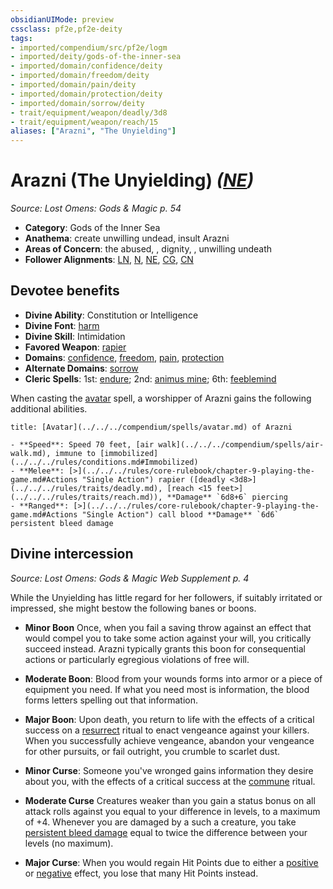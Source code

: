 ```yaml
---
obsidianUIMode: preview
cssclass: pf2e,pf2e-deity
tags:
- imported/compendium/src/pf2e/logm
- imported/deity/gods-of-the-inner-sea
- imported/domain/confidence/deity
- imported/domain/freedom/deity
- imported/domain/pain/deity
- imported/domain/protection/deity
- imported/domain/sorrow/deity
- trait/equipment/weapon/deadly/3d8
- trait/equipment/weapon/reach/15
aliases: ["Arazni", "The Unyielding"]
---
```

# Arazni (The Unyielding) *([NE](neutral-evil-b1.md))*  
*Source: Lost Omens: Gods & Magic p. 54*  

- **Category**: Gods of the Inner Sea
- **Anathema**: create unwilling undead, insult Arazni
- **Areas of Concern**: the abused, , dignity, , unwilling undeath
- **Follower Alignments**: [LN](lawful-neutral-b1.md), [N](neutral-b1.md), [NE](neutral-evil-b1.md), [CG](chaotic-good-b1.md), [CN](chaotic-neutral-b1.md)

## Devotee benefits

- **Divine Ability**: Constitution or Intelligence
- **Divine Font**: [harm](../../spells/harm.md)
- **Divine Skill**: Intimidation
- **Favored Weapon**: [rapier](../../equipment/items/rapier.md)
- **Domains**: [confidence](../domains.md#Confidence), [freedom](../domains.md#Freedom), [pain](../domains.md#Pain), [protection](../domains.md#Protection)
- **Alternate Domains**: [sorrow](../domains.md#Sorrow)
- **Cleric Spells**: 1st: [endure](../../spells/endure-logm.md); 2nd: [animus mine](../../spells/animus-mine-logm.md); 6th: [feeblemind](../../spells/feeblemind.md)

When casting the [avatar](../../spells/avatar.md) spell, a worshipper of Arazni gains the following additional abilities.

```ad-embed-avatar
title: [Avatar](../../../compendium/spells/avatar.md) of Arazni

- **Speed**: Speed 70 feet, [air walk](../../../compendium/spells/air-walk.md), immune to [immobilized](../../../rules/conditions.md#Immobilized)
- **Melee**: [>](../../../rules/core-rulebook/chapter-9-playing-the-game.md#Actions "Single Action") rapier ([deadly <3d8>](../../../rules/traits/deadly.md), [reach <15 feet>](../../../rules/traits/reach.md)), **Damage** `6d8+6` piercing
- **Ranged**: [>](../../../rules/core-rulebook/chapter-9-playing-the-game.md#Actions "Single Action") call blood **Damage** `6d6` persistent bleed damage
```

## Divine intercession
*Source: Lost Omens: Gods & Magic Web Supplement p. 4*

While the Unyielding has little regard for her followers, if suitably irritated or impressed, she might bestow the following banes or boons.

- **Minor Boon** Once, when you fail a saving throw against an effect that would compel you to take some action against your will, you critically succeed instead. Arazni typically grants this boon for consequential actions or particularly egregious violations of free will.
- **Moderate Boon**: Blood from your wounds forms into armor or a piece of equipment you need. If what you need most is information, the blood forms letters spelling out that information.
- **Major Boon**: Upon death, you return to life with the effects of a critical success on a [resurrect](../../spells/rituals/resurrect.md) ritual to enact vengeance against your killers. When you successfully achieve vengeance, abandon your vengeance for other pursuits, or fail outright, you crumble to scarlet dust.

- **Minor Curse**: Someone you've wronged gains information they desire about you, with the effects of a critical success at the [commune](../../spells/rituals/commune.md) ritual.
- **Moderate Curse** Creatures weaker than you gain a status bonus on all attack rolls against you equal to your difference in levels, to a maximum of +4. Whenever you are damaged by a such a creature, you take [persistent bleed damage](conditions.md#Persistent%20Damage) equal to twice the difference between your levels (no maximum).
- **Major Curse**: When you would regain Hit Points due to either a [positive](positive.md) or [negative](negative.md) effect, you lose that many Hit Points instead.
